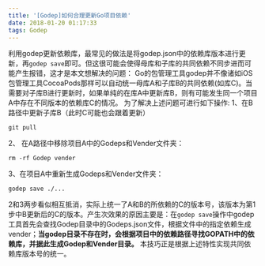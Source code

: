 ```yaml
---
title: '[Godep]如何合理更新Go项目依赖'
date: 2018-01-20 01:17:33
tags: Godep
---
```

利用godep更新依赖库，最常见的做法是将godep.json中的依赖库版本进行更新，再`godep save`即可。但这很可能会使得母库和子库的共同依赖不同步进而可能产生报错，这才是本文想解决的问题：
Go的包管理工具godep并不像诸如iOS包管理工具CocoaPods那样可以自动统一母库A和子库B的共同依赖(如库C)。当需要对子库B进行更新时，如果单纯的在库A中更新库B，则有可能发生同一个项目A中存在不同版本的依赖库C的情况。
为了解决上述问题可进行如下操作:
1、在B路径中更新子库B（此时C可能也会跟着更新）

```
git pull
```
2、 在A路径中移除项目A中的Godeps和Vender文件夹：

```
rm -rf Godep vender
```
3、在项目A中重新生成Godeps和Vender文件夹：

```
godep save ./...
```
2和3两步看似相互抵消，实际上统一了A和B的所依赖的C的版本号，该版本为第1步中B更新后的C的版本。产生次效果的原因主要是：在`godep save`操作中godep工具首先会查找Godep目录中的Godeps.json文件，根据文件中的指定依赖生成vender；**当godep目录不存在时，会根据项目中的依赖路径寻找GOPATH中的依赖库，并据此生成Godep和Vender目录。** 本技巧正是根据上述特性实现共同依赖库版本号的统一。
